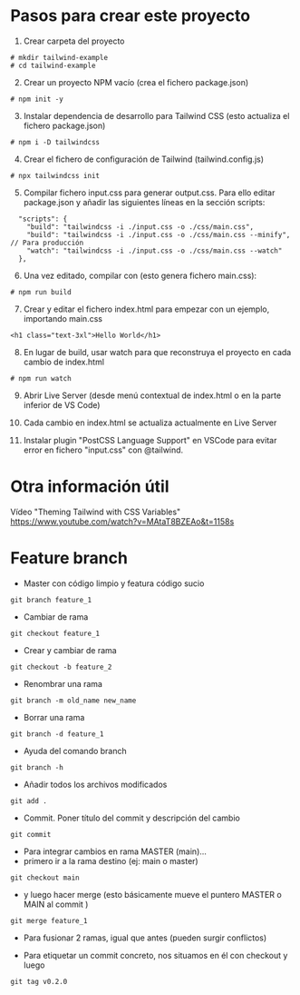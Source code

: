 # Pasos para crear este proyecto

1. Crear carpeta del proyecto
```
# mkdir tailwind-example
# cd tailwind-example
```

2. Crear un proyecto NPM vacío (crea el fichero package.json)
```
# npm init -y
```

3. Instalar dependencia de desarrollo para Tailwind CSS (esto actualiza el fichero package.json)
```
# npm i -D tailwindcss
```

4. Crear el fichero de configuración de Tailwind (tailwind.config.js)
```
# npx tailwindcss init
```

5. Compilar fichero input.css para generar output.css. Para ello editar package.json y añadir las siguientes líneas en la sección scripts:
```
  "scripts": {
    "build": "tailwindcss -i ./input.css -o ./css/main.css",
    "build": "tailwindcss -i ./input.css -o ./css/main.css --minify",  // Para producción
    "watch": "tailwindcss -i ./input.css -o ./css/main.css --watch"
  },
```

6. Una vez editado, compilar con (esto genera fichero main.css):
```
# npm run build
```

7. Crear y editar el fichero index.html para empezar con un ejemplo, importando main.css
```
<h1 class="text-3xl">Hello World</h1>
```

8. En lugar de build, usar watch para que reconstruya el proyecto en cada cambio de index.html
```
# npm run watch
```

9. Abrir Live Server (desde menú contextual de index.html o en la parte inferior de VS Code)

10. Cada cambio en index.html se actualiza actualmente en Live Server

11. Instalar plugin "PostCSS Language Support" en VSCode para evitar error en fichero "input.css" con @tailwind.

# Otra información útil

Vídeo "Theming Tailwind with CSS Variables"
https://www.youtube.com/watch?v=MAtaT8BZEAo&t=1158s


# Feature branch
- Master con código limpio y featura código sucio
```
git branch feature_1
```
- Cambiar de rama
```
git checkout feature_1
```
- Crear y cambiar de rama
```
git checkout -b feature_2
```
- Renombrar una rama
```
git branch -m old_name new_name
```
- Borrar una rama
```
git branch -d feature_1
```
- Ayuda del comando branch
```
git branch -h
```
- Añadir todos los archivos modificados
```
git add .
```
- Commit. Poner título del commit y descripción del cambio
```
git commit
```
- Para integrar cambios en rama MASTER (main)...
- primero ir a la rama destino (ej: main o master)
```
git checkout main
```
- y luego hacer merge (esto básicamente mueve el puntero MASTER o MAIN al commit )
```
git merge feature_1
```
- Para fusionar 2 ramas, igual que antes (pueden surgir conflictos)

- Para etiquetar un commit concreto, nos situamos en él con checkout y luego
```
git tag v0.2.0
```

